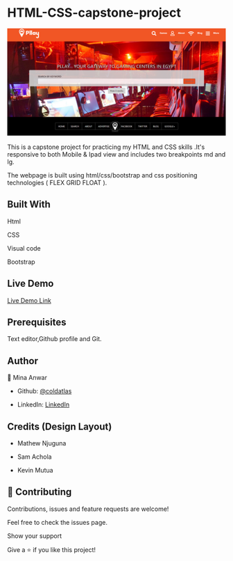 # HTML-CSS-capstone-project

![screenshot](./images/screenshot.PNG)

</h1>This is a capstone project for practicing my HTML and CSS skills .It's responsive to both Mobile & Ipad view and includes two breakpoints md and lg.

The webpage is built using html/css/bootstrap and css positioning technologies ( FLEX GRID FLOAT ).</h1>

## Built With

Html

CSS

Visual code

Bootstrap

## Live Demo

[Live Demo Link](https://coldatlas.github.io/HTML-CSS-capstone-project/)

## Prerequisites

Text editor,Github profile and Git.

## Author

👤 Mina Anwar

- Github: [@coldatlas](https://github.com/coldatlas)

- LinkedIn: [LinkedIn](https://www.linkedin.com/in/coldyatlas/)

## Credits (Design Layout)

- Mathew Njuguna

- Sam Achola

- Kevin Mutua

## 🤝 Contributing

Contributions, issues and feature requests are welcome!

Feel free to check the issues page.

Show your support

Give a ⭐️ if you like this project!
